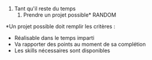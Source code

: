 1. Tant qu'il reste du temps
   1. Prendre un projet possible* RANDOM

*Un projet possible doit remplir les critères :
- Réalisable dans le temps imparti
- Va rapporter des points au moment de sa complétion
- Les skills nécessaires sont disponibles
